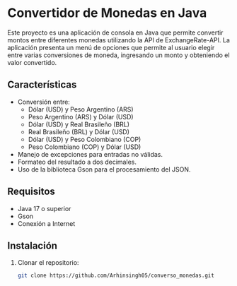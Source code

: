 # Convertidor de Monedas en Java

Este proyecto es una aplicación de consola en Java que permite convertir montos entre diferentes monedas utilizando la API de ExchangeRate-API. La aplicación presenta un menú de opciones que permite al usuario elegir entre varias conversiones de moneda, ingresando un monto y obteniendo el valor convertido.

## Características
- Conversión entre:
  - Dólar (USD) y Peso Argentino (ARS)
  - Peso Argentino (ARS) y Dólar (USD)
  - Dólar (USD) y Real Brasileño (BRL)
  - Real Brasileño (BRL) y Dólar (USD)
  - Dólar (USD) y Peso Colombiano (COP)
  - Peso Colombiano (COP) y Dólar (USD)
- Manejo de excepciones para entradas no válidas.
- Formateo del resultado a dos decimales.
- Uso de la biblioteca Gson para el procesamiento del JSON.

## Requisitos
- Java 17 o superior
- Gson
- Conexión a Internet

## Instalación
1. Clonar el repositorio:
   ```bash
   git clone https://github.com/Arhinsingh05/converso_monedas.git
